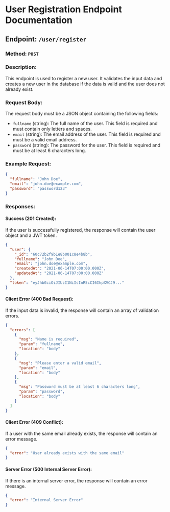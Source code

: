 # User Registration Endpoint Documentation

## Endpoint: `/user/register`

### Method: `POST`

### Description:
This endpoint is used to register a new user. It validates the input data and creates a new user in the database if the data is valid and the user does not already exist.

### Request Body:
The request body must be a JSON object containing the following fields:

- `fullname` (string): The full name of the user. This field is required and must contain only letters and spaces.
- `email` (string): The email address of the user. This field is required and must be a valid email address.
- `password` (string): The password for the user. This field is required and must be at least 6 characters long.

### Example Request:
```json
{
  "fullname": "John Doe",
  "email": "john.doe@example.com",
  "password": "password123"
}
```

### Responses:

#### Success (201 Created):
If the user is successfully registered, the response will contain the user object and a JWT token.

```json
{
  "user": {
    "_id": "60c72b2f9b1e8b001c8e4b8b",
    "fullname": "John Doe",
    "email": "john.doe@example.com",
    "createdAt": "2021-06-14T07:00:00.000Z",
    "updatedAt": "2021-06-14T07:00:00.000Z"
  },
  "token": "eyJhbGciOiJIUzI1NiIsInR5cCI6IkpXVCJ9..."
}
```

#### Client Error (400 Bad Request):
If the input data is invalid, the response will contain an array of validation errors.

```json
{
  "errors": [
    {
      "msg": "Name is required",
      "param": "fullname",
      "location": "body"
    },
    {
      "msg": "Please enter a valid email",
      "param": "email",
      "location": "body"
    },
    {
      "msg": "Password must be at least 6 characters long",
      "param": "password",
      "location": "body"
    }
  ]
}
```

#### Client Error (409 Conflict):
If a user with the same email already exists, the response will contain an error message.

```json
{
  "error": "User already exists with the same email"
}
```

#### Server Error (500 Internal Server Error):
If there is an internal server error, the response will contain an error message.

```json
{
  "error": "Internal Server Error"
}
```
